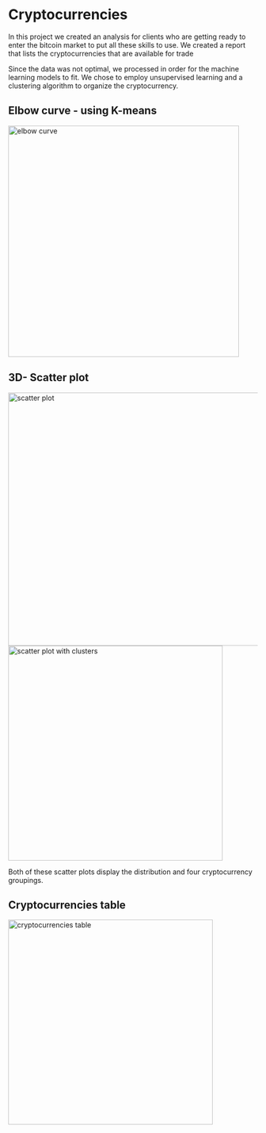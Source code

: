 # Cryptocurrencies

In this project we created an analysis for clients who are getting ready to enter the bitcoin market to put all these skills to use.
We created a report that lists the cryptocurrencies that are available for trade 

Since the data was not optimal, we processed in order for the machine learning models to fit. We chose to employ unsupervised learning and a clustering algorithm to organize the cryptocurrency. 

## Elbow curve - using K-means

<img width="466" alt="elbow curve" src="https://user-images.githubusercontent.com/108194577/199138684-26609c1d-9e46-4286-aa09-a3f72da581db.PNG">

## 3D- Scatter plot

<img width="510" alt="scatter plot" src="https://user-images.githubusercontent.com/108194577/199138758-b697b149-abf6-4749-af4c-e6d43fb056ac.PNG">

<img width="433" alt="scatter plot with clusters" src="https://user-images.githubusercontent.com/108194577/199138768-0eb94a77-6af0-45b9-bfda-4f362a61df9c.PNG">

Both of these scatter plots display the distribution and four cryptocurrency groupings.

## Cryptocurrencies table

<img width="413" alt="cryptocurrencies table" src="https://user-images.githubusercontent.com/108194577/199139203-3036b0ab-a1bb-4410-b045-14ef9215d9b2.PNG">
